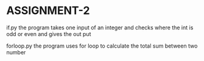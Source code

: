 # ASSIGNMENT-2
if.py
the program takes one input of an integer and checks where the int is odd or even and gives the out put

forloop.py
the program uses for loop to calculate the total  sum between two number
